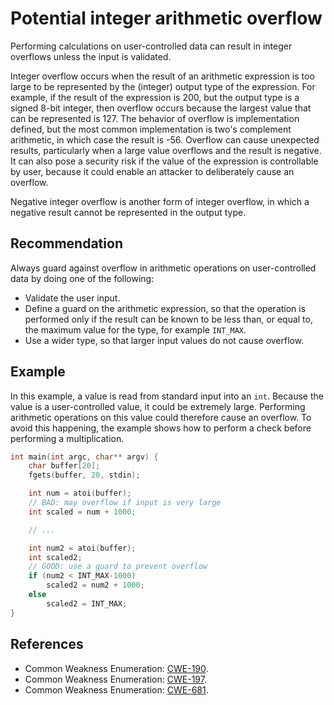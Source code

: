 # Potential integer arithmetic overflow
Performing calculations on user-controlled data can result in integer overflows unless the input is validated.

Integer overflow occurs when the result of an arithmetic expression is too large to be represented by the (integer) output type of the expression. For example, if the result of the expression is 200, but the output type is a signed 8-bit integer, then overflow occurs because the largest value that can be represented is 127. The behavior of overflow is implementation defined, but the most common implementation is two's complement arithmetic, in which case the result is -56. Overflow can cause unexpected results, particularly when a large value overflows and the result is negative. It can also pose a security risk if the value of the expression is controllable by user, because it could enable an attacker to deliberately cause an overflow.

Negative integer overflow is another form of integer overflow, in which a negative result cannot be represented in the output type.


## Recommendation
Always guard against overflow in arithmetic operations on user-controlled data by doing one of the following:

* Validate the user input.
* Define a guard on the arithmetic expression, so that the operation is performed only if the result can be known to be less than, or equal to, the maximum value for the type, for example `INT_MAX`.
* Use a wider type, so that larger input values do not cause overflow.

## Example
In this example, a value is read from standard input into an `int`. Because the value is a user-controlled value, it could be extremely large. Performing arithmetic operations on this value could therefore cause an overflow. To avoid this happening, the example shows how to perform a check before performing a multiplication.


```c
int main(int argc, char** argv) {
	char buffer[20];
	fgets(buffer, 20, stdin);

	int num = atoi(buffer);
	// BAD: may overflow if input is very large
	int scaled = num + 1000;

	// ...

	int num2 = atoi(buffer);
	int scaled2;
	// GOOD: use a guard to prevent overflow
	if (num2 < INT_MAX-1000)
		scaled2 = num2 + 1000;
	else
		scaled2 = INT_MAX;
}

```

## References
* Common Weakness Enumeration: [CWE-190](https://cwe.mitre.org/data/definitions/190.html).
* Common Weakness Enumeration: [CWE-197](https://cwe.mitre.org/data/definitions/197.html).
* Common Weakness Enumeration: [CWE-681](https://cwe.mitre.org/data/definitions/681.html).
